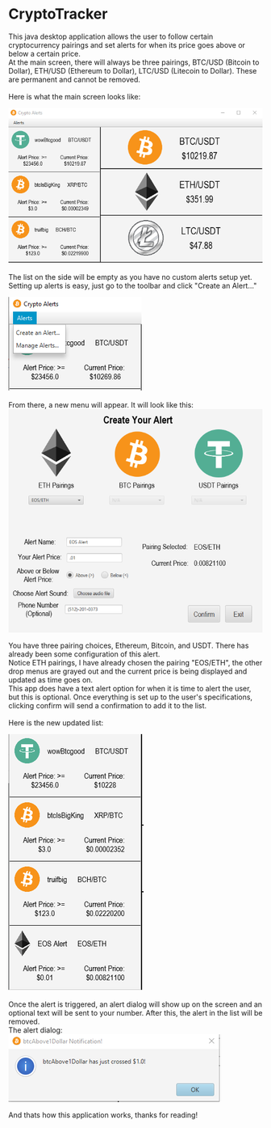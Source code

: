 # CryptoTracker
This java desktop application allows the user to follow certain cryptocurrency pairings and set alerts for when its price goes above or below a certain price. <br>
At the main screen, there will always be three pairings, BTC/USD (Bitcoin to Dollar), ETH/USD (Ethereum to Dollar), LTC/USD (Litecoin to Dollar). These are permanent and cannot be removed. <br> <br>
Here is what the main screen looks like:

![Image of Main screen](Pictures/Main.png)
<br><br>
The list on the side will be empty as you have no custom alerts setup yet. Setting up alerts is easy, just go to the toolbar and click "Create an Alert..."

![Image of Toolbar Navigation](Pictures/alerts.png)
<br><br>
From there, a new menu will appear. It will look like this:
![Image of Create Alert](Pictures/createAlert.png)

You have three pairing choices, Ethereum, Bitcoin, and USDT. There has already been some configuration of this alert.
<br>
Notice ETH pairings, I have already chosen the pairing "EOS/ETH", the other drop menus are grayed out and the current price is being displayed and updated as time goes on.
<br>
This app does have a text alert option for when it is time to alert the user, but this is optional.
Once everything is set up to the user's specifications, clicking confirm will send a confirmation to add it to the list.
<br>
<br>
Here is the new updated list:

![Image of updated list](Pictures/listUpdated.png)
<br><br>
Once the alert is triggered, an alert dialog will show up on the screen and an optional text will be sent to your number. After this, the alert in the list will be removed.<br>
The alert dialog:
![Image of dialog](Pictures/alertNotification.png)

And thats how this application works, thanks for reading!
